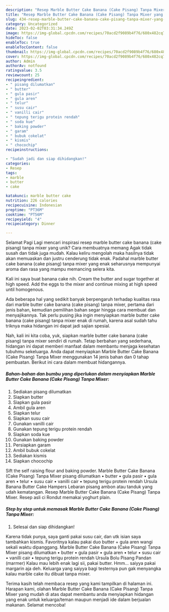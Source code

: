 ```yaml
---
description: "Resep Marble Butter Cake Banana (Cake Pisang) Tanpa Mixer yang Lezat Sekali, Enak"
title: "Resep Marble Butter Cake Banana (Cake Pisang) Tanpa Mixer yang Lezat Sekali, Enak"
slug: 434-resep-marble-butter-cake-banana-cake-pisang-tanpa-mixer-yang-lezat-sekali-enak
category: Uncategorized
date: 2023-02-02T03:31:34.249Z
image: https://img-global.cpcdn.com/recipes/70acd2f9089b4f76/680x482cq70/marble-butter-cake-banana-cake-pisang-tanpa-mixer-foto-resep-utama.jpg
hideToc: false
enableToc: true
enableTocContent: false
thumbnail: https://img-global.cpcdn.com/recipes/70acd2f9089b4f76/680x482cq70/marble-butter-cake-banana-cake-pisang-tanpa-mixer-foto-resep-utama.jpg
cover: https://img-global.cpcdn.com/recipes/70acd2f9089b4f76/680x482cq70/marble-butter-cake-banana-cake-pisang-tanpa-mixer-foto-resep-utama.jpg
author: Admin
authorAv: notfound
ratingvalue: 3.5
reviewcount: 25
recipeingredient:
- " pisang dilumatkan"
- " butter"
- " gula pasir"
- " gula aren"
- " telur"
- " susu cair"
- " vanilli cair"
- " tepung terigu protein rendah"
- " soda kue"
- " baking powder"
- " garam"
- " bubuk cokelat"
- " kismis"
- " chocochip"
recipeinstructions:

- "Sudah jadi dan siap dihidangkan!"
categories:
- Resep
tags:
- marble
- butter
- cake

katakunci: marble butter cake 
nutrition: 226 calories
recipecuisine: Indonesian
preptime: "PT36M"
cooktime: "PT56M"
recipeyield: "4"
recipecategory: Dinner

---
```



Selamat Pagi Lagi mencari inspirasi resep marble butter cake banana (cake pisang) tanpa mixer yang unik? Cara membuatnya memang Agak tidak susah dan tidak juga mudah. Kalau keliru mengolah maka hasilnya tidak akan memuaskan dan justru cenderung tidak enak. Padahal marble butter cake banana (cake pisang) tanpa mixer yang enak seharusnya mempunyai aroma dan rasa yang mampu memancing selera kita.


Kali ini saya buat banana cake nih. Cream the butter and sugar together at high speed. Add the eggs to the mixer and continue mixing at high speed until homogenous.

Ada beberapa hal yang sedikit banyak berpengaruh terhadap kualitas rasa dari marble butter cake banana (cake pisang) tanpa mixer, pertama dari jenis bahan, kemudian pemilihan bahan segar hingga cara membuat dan menyajikannya. Tak perlu pusing jika ingin menyiapkan marble butter cake banana (cake pisang) tanpa mixer enak di rumah, karena asal sudah tahu triknya maka hidangan ini dapat jadi sajian spesial.


Nah, kali ini kita coba, yuk, siapkan marble butter cake banana (cake pisang) tanpa mixer sendiri di rumah. Tetap berbahan yang sederhana, hidangan ini dapat memberi manfaat dalam membantu menjaga kesehatan tubuhmu sekeluarga. Anda dapat menyiapkan Marble Butter Cake Banana (Cake Pisang) Tanpa Mixer menggunakan 14 jenis bahan dan 0 tahap pembuatan. Berikut ini cara dalam membuat hidangannya.

<!--inarticleads1-->

##### Bahan-bahan dan bumbu yang diperlukan dalam menyiapkan Marble Butter Cake Banana (Cake Pisang) Tanpa Mixer:

1. Sediakan  pisang dilumatkan
1. Siapkan  butter
1. Siapkan  gula pasir
1. Ambil  gula aren
1. Siapkan  telur
1. Siapkan  susu cair
1. Gunakan  vanilli cair
1. Gunakan  tepung terigu protein rendah
1. Siapkan  soda kue
1. Gunakan  baking powder
1. Persiapkan  garam
1. Ambil  bubuk cokelat
1. Sediakan  kismis
1. Siapkan  chocochip


Sift the self raising flour and baking powder. Marble Butter Cake Banana (Cake Pisang) Tanpa Mixer pisang dilumatkan • butter • gula pasir • gula aren • telur • susu cair • vanilli cair • tepung terigu protein rendah Ursula Banana Butter Cake Hampers Lebaran pisang ambon atau tanduk yang udah kematangan. Resep Marble Butter Cake Banana (Cake Pisang) Tanpa Mixer. Resep asli ci Rondut memakai yoghurt plain. 

<!--inarticleads2-->

##### Step by step untuk memasak Marble Butter Cake Banana (Cake Pisang) Tanpa Mixer:


1. Selesai dan siap dihidangkan!

Karena tidak punya, saya ganti pakai susu cair, dan utk isian saya tambahkan kismis. Favoritnya kalau pakai duo butter + gula aren wangi sekali waktu dipanggang. Marble Butter Cake Banana (Cake Pisang) Tanpa Mixer pisang dilumatkan • butter • gula pasir • gula aren • telur • susu cair • vanilli cair • tepung terigu protein rendah Ursula Bolu Pisang Pandan (marmer) Kalau mau lebih enak lagi sii, pakai butter. Hmm… saiyya pakai margarin aja deh. Keluarga yang saiyya bagi testernya pun gak menyangka kalau marble cake itu dibuat tanpa mixer. 

Terima kasih telah membaca resep yang kami tampilkan di halaman ini. Harapan kami, olahan Marble Butter Cake Banana (Cake Pisang) Tanpa Mixer yang mudah di atas dapat membantu anda menyiapkan hidangan yang enak untuk keluarga/teman maupun menjadi ide dalam berjualan makanan. Selamat mencoba!
